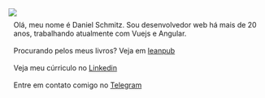 
<img src="https://pt.gravatar.com/userimage/36708935/e2eaada257306fe27c7a4837164cf65e.jpg?size=200" align="left">

<div style="padding: 10px">

Olá, meu nome é Daniel Schmitz. Sou desenvolvedor web há mais de 20 anos, trabalhando atualmente com Vuejs e Angular.
<br/><br/>
Procurando pelos meus livros? Veja em <a href="http://leanpub.com/u/danielschmitz">leanpub</a>
<br/><br/>
Veja meu cúrriculo no <a href="https://www.linkedin.com/in/danielschmitz/">Linkedin</a>
<br/><br/>
Entre em contato comigo no <a href="https://t.me/danielschmitz">Telegram</a>

</div>
